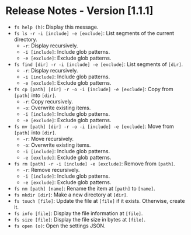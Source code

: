 # Release Notes - Version [1.1.1]

- `fs help (h)`: Display this message.
- `fs ls -r -i [include] -e [exclude]`: List segments of the current directory.
  - `-r`: Display recursively.
  - `-i [include]`: Include glob patterns.
  - `-e [exclude]`: Exclude glob patterns.
- `fs find [dir] -r -i [include] -e [exclude]`: List segments of `[dir]`.
  - `-r`: Display recursively.
  - `-i [include]`: Include glob patterns.
  - `-e [exclude]`: Exclude glob patterns.
- `fs cp [path] [dir] -r -o -i [include] -e [exclude]`: Copy from `[path]` into `[dir]`.
  - `-r`: Copy recursively.
  - `-o`: Overwrite existing items.
  - `-i [include]`: Include glob patterns.
  - `-e [exclude]`: Exclude glob patterns.
- `fs mv [path] [dir] -r -o -i [include] -e [exclude]`: Move from `[path]` into `[dir]`.
  - `-r`: Move recursively.
  - `-o`: Overwrite existing items.
  - `-i [include]`: Include glob patterns.
  - `-e [exclude]`: Exclude glob patterns.
- `fs rm [path] -r -i [include] -e [exclude]`: Remove from `[path]`.
  - `-r`: Remove recursively.
  - `-i [include]`: Include glob patterns.
  - `-e [exclude]`: Exclude glob patterns.
- `fs nm [path] [name]`: Rename the item at `[path]` to `[name]`.
- `fs mkdir [dir]`: Make a new directory at `[dir]`.
- `fs touch [file]`: Update the file at `[file]` if it exists. Otherwise, create it.
- `fs info [file]`: Display the file information at `[file]`.
- `fs size [file]`: Display the file size in bytes at `[file]`.
- `fs open (o)`: Open the settings JSON.